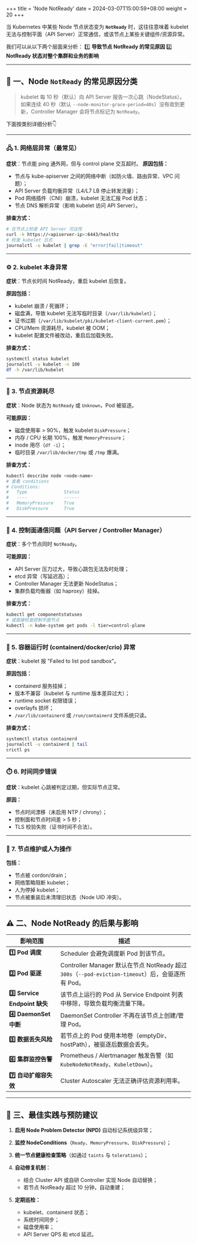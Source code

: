 +++
title = 'Node NotReady'
date = 2024-03-07T15:00:59+08:00
weight = 20
+++


当 Kubernetes 中某些 Node 节点状态变为 **`NotReady`** 时，这往往意味着 kubelet 无法与控制平面（API Server）正常通信，或该节点上某些关键组件/资源异常。

我们可以从以下两个层面来分析：
1️⃣ **导致节点 NotReady 的常见原因**
2️⃣ **NotReady 状态对整个集群和业务的影响**

---

## 🧩 一、Node `NotReady` 的常见原因分类

> kubelet 每 10 秒（默认）向 API Server 报告一次心跳（NodeStatus）。
> 如果连续 40 秒（默认 `--node-monitor-grace-period=40s`）没有收到更新，Controller Manager 会将节点标记为 `NotReady`。

下面按类别详细分析👇

---

### 🖧 1. 网络层异常（最常见）

**症状**：节点能 ping 通外网，但与 control plane 交互超时。
**原因包括：**

* 节点与 kube-apiserver 之间的网络中断（如防火墙、路由异常、VPC 问题）；
* API Server 负载均衡异常（L4/L7 LB 停止转发流量）；
* Pod 网络插件（CNI）崩溃，kubelet 无法汇报 Pod 状态；
* 节点 DNS 解析异常（影响 kubelet 访问 API Server）。

**排查方式：**

```bash
# 在节点上检查 API Server 可达性
curl -k https://<apiserver-ip>:6443/healthz
# 检查 kubelet 日志
journalctl -u kubelet | grep -E "error|fail|timeout"
```

---

### ⚙️ 2. kubelet 本身异常

**症状**：节点长时间 NotReady，重启 kubelet 后恢复。

**原因包括：**

* kubelet 崩溃 / 死循环；
* 磁盘满，导致 kubelet 无法写临时目录（`/var/lib/kubelet`）；
* 证书过期（`/var/lib/kubelet/pki/kubelet-client-current.pem`）；
* CPU/Mem 资源耗尽，kubelet 被 OOM；
* kubelet 配置文件被改动，重启后加载失败。

**排查方式：**

```bash
systemctl status kubelet
journalctl -u kubelet -n 100
df -h /var/lib/kubelet
```

---

### 💾 3. 节点资源耗尽

**症状**：Node 状态为 `NotReady` 或 `Unknown`，Pod 被驱逐。

**可能原因：**

* 磁盘使用率 > 90%，触发 kubelet `DiskPressure`；
* 内存 / CPU 长期 100%，触发 `MemoryPressure`；
* inode 用尽（`df -i`）；
* 临时目录 `/var/lib/docker/tmp` 或 `/tmp` 爆满。

**排查方式：**

```bash
kubectl describe node <node-name>
# 查看 conditions
# Conditions:
#   Type              Status
#   ----              ------
#   MemoryPressure    True
#   DiskPressure      True
```

---

### 🧱 4. 控制面通信问题（API Server / Controller Manager）

**症状**：多个节点同时 `NotReady`。

**可能原因：**

* API Server 压力过大，导致心跳包无法及时处理；
* etcd 异常（写延迟高）；
* Controller Manager 无法更新 NodeStatus；
* 集群负载均衡器（如 haproxy）挂掉。

**排查方式：**

```bash
kubectl get componentstatuses
# 或直接检查控制平面节点
kubectl -n kube-system get pods -l tier=control-plane
```

---

### 🔌 5. 容器运行时 (containerd/docker/crio) 异常

**症状**：kubelet 报 "Failed to list pod sandbox"。

**原因包括：**

* containerd 服务挂掉；
* 版本不兼容（kubelet 与 runtime 版本差异过大）；
* runtime socket 权限错误；
* overlayfs 损坏；
* `/var/lib/containerd` 或 `/run/containerd` 文件系统只读。

**排查方式：**

```bash
systemctl status containerd
journalctl -u containerd | tail
crictl ps
```

---

### ⏱️ 6. 时间同步错误

**症状**：kubelet 心跳被判定过期，但实际节点正常。

**原因：**

* 节点时间漂移（未启用 NTP / chrony）；
* 控制面和节点时间差 > 5 秒；
* TLS 校验失败（证书时间不合法）。

---

### 🧰 7. 节点维护或人为操作

**包括：**

* 节点被 cordon/drain；
* 网络策略阻断 kubelet；
* 人为停掉 kubelet；
* 节点被重装后未清理旧状态（Node UID 冲突）。

---

## ⚠️ 二、Node NotReady 的后果与影响

| 影响范围                        | 描述                                                                                |
| --------------------------- | --------------------------------------------------------------------------------- |
| **1️⃣ Pod 调度**              | Scheduler 会避免调度新 Pod 到该节点。                                                        |
| **2️⃣ Pod 驱逐**              | Controller Manager 默认在节点 NotReady 超过 `300s`（`--pod-eviction-timeout`）后，会驱逐所有 Pod。 |
| **3️⃣ Service Endpoint 缺失** | 该节点上运行的 Pod 从 Service Endpoint 列表中移除，导致负载均衡流量下降。                                  |
| **4️⃣ DaemonSet 中断**        | DaemonSet Controller 不再在该节点上创建/管理 Pod。                                            |
| **5️⃣ 数据丢失风险**              | 若节点上的 Pod 使用本地卷（emptyDir、hostPath），被驱逐后数据会丢失。                                     |
| **6️⃣ 集群监控告警**              | Prometheus / Alertmanager 触发告警（如 `KubeNodeNotReady`、`KubeletDown`）。               |
| **7️⃣ 自动扩缩容失效**             | Cluster Autoscaler 无法正确评估资源利用率。                                                   |

---

## 🧭 三、最佳实践与预防建议

1. **启用 Node Problem Detector (NPD)** 自动标记系统级异常；
2. **监控 NodeConditions**（`Ready`、`MemoryPressure`、`DiskPressure`）；
3. **统一节点健康检查策略**（如通过 `taints` 与 `tolerations`）；
4. **自动修复机制**：

   * 结合 Cluster API 或自研 Controller 实现 Node 自动替换；
   * 若节点 NotReady 超过 10 分钟，自动重建；
5. **定期巡检：**

   * kubelet、containerd 状态；
   * 系统时间同步；
   * 磁盘使用率；
   * API Server QPS 和 etcd 延迟。

